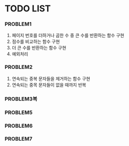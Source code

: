 # TODO LIST

### PROBLEM1
1. 페이지 번호를 더하거나 곱한 수 중 큰 수를 반환하는 함수 구현
2. 점수를 비교하는 함수 구현
3. 더 큰 수를 반환하는 함수 구현
4. 예외처리

### PROBLEM2
1. 연속되는 중복 문자들을 제거하는 함수 구현
2. 연속되는 중목 문자들이 없을 때까지 반복

### PROBLEM3복
### PROBLEM5
### PROBLEM6
### PROBLEM7